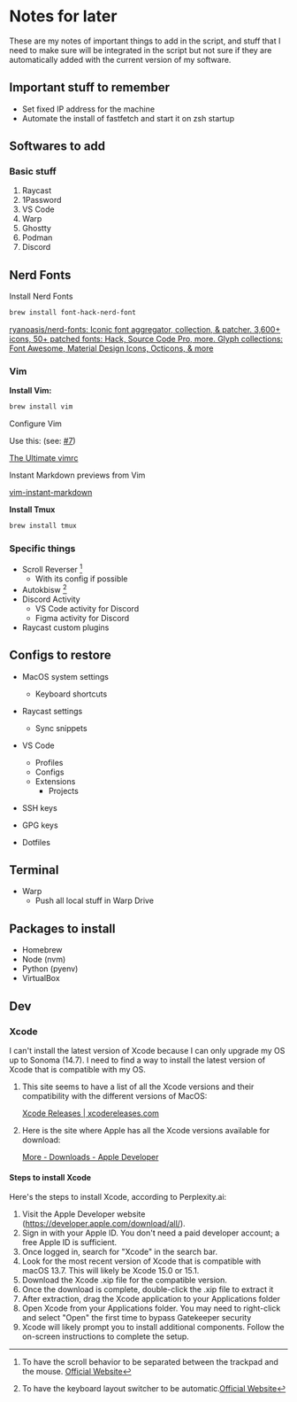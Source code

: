 # Notes for later
These are my notes of important things to add in the script, and stuff that I need to make sure will be integrated in the script but not sure if they are automatically added with the current version of my software.

## Important stuff to remember

- Set fixed IP address for the machine
- Automate the install of fastfetch and start it on zsh startup

## Softwares to add

### Basic stuff

1. Raycast
6. 1Password
7. VS Code
8. Warp
9. Ghostty
10. Podman
11. Discord 

## Nerd Fonts

Install Nerd Fonts

```sh
brew install font-hack-nerd-font
```

[ryanoasis/nerd-fonts: Iconic font aggregator, collection, & patcher. 3,600+ icons, 50+ patched fonts: Hack, Source Code Pro, more. Glyph collections: Font Awesome, Material Design Icons, Octicons, & more](https://github.com/ryanoasis/nerd-fonts?tab=readme-ov-file#option-2-homebrew-fonts)

### Vim

**Install Vim:**

```sh
brew install vim
```

Configure Vim

Use this: (see: [#7](https://github.com/siriusnottin/os/issues/7))

[The Ultimate vimrc](https://github.com/amix/vimrc?tab=readme-ov-file)

Instant Markdown previews from Vim

[vim-instant-markdown](https://github.com/instant-markdown/vim-instant-markdown)

**Install Tmux**

```sh
brew install tmux
```


### Specific things

- Scroll Reverser [^1]
  - With its config if possible
- Autokbisw [^2]
- Discord Activity
  - VS Code activity for Discord
  - Figma activity for Discord
- Raycast custom plugins

## Configs to restore

- MacOS system settings
  - Keyboard shortcuts
- Raycast settings
  - Sync snippets
- VS Code
  - Profiles
  - Configs
  - Extensions
    - Projects

- SSH keys
- GPG keys
- Dotfiles

## Terminal

- Warp
  - Push all local stuff in Warp Drive

## Packages to install

- Homebrew
- Node (nvm)
- Python (pyenv)
- VirtualBox

## Dev

### Xcode

I can't install the latest version of Xcode because I can only upgrade my OS up to Sonoma (14.7). I need to find a way to install the latest version of Xcode that is compatible with my OS.

1. This site seems to have a list of all the Xcode versions and their compatibility with the different versions of MacOS:
    
    [Xcode Releases | xcodereleases.com](https://xcodereleases.com/?scope=release)


2. Here is the site where Apple has all the Xcode versions available for download:

    [More - Downloads - Apple Developer](https://developer.apple.com/download/all/?q=xcode%2015)

#### Steps to install Xcode

Here's the steps to install Xcode, according to Perplexity.ai:

1. Visit the Apple Developer website (https://developer.apple.com/download/all/).
2. Sign in with your Apple ID. You don't need a paid developer account; a free Apple ID is sufficient.
3. Once logged in, search for "Xcode" in the search bar.
4. Look for the most recent version of Xcode that is compatible with macOS 13.7. This will likely be Xcode 15.0 or 15.1.
5. Download the Xcode .xip file for the compatible version.
6. Once the download is complete, double-click the .xip file to extract it
7. After extraction, drag the Xcode application to your Applications folder
8. Open Xcode from your Applications folder. You may need to right-click and select "Open" the first time to bypass Gatekeeper security
9. Xcode will likely prompt you to install additional components. Follow the on-screen instructions to complete the setup.

[^1]: To have the scroll behavior to be separated between the trackpad and the mouse. [Official Website](https://pilotmoon.com/scrollreverser/)
[^2]: To have the keyboard layout switcher to be automatic.[Official Website](https://github.com/ohueter/autokbisw)
